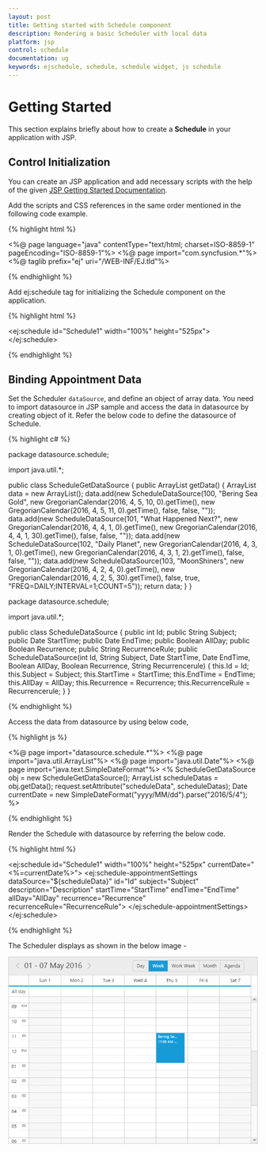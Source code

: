 ```yaml
---
layout: post
title: Getting started with Schedule component	
description: Rendering a basic Scheduler with local data
platform: jsp
control: schedule
documentation: ug
keywords: ejschedule, schedule, schedule widget, js schedule 
---
```


# Getting Started

This section explains briefly about how to create a **Schedule** in your application with JSP.

## Control Initialization

You can create an JSP application and add necessary scripts with the help of the given [JSP Getting Started Documentation](/jsp-docs/jsp/Getting-Started).

Add the scripts and CSS references in the same order mentioned in the following code example.

{% highlight html %}

<%@ page language="java" contentType="text/html; charset=ISO-8859-1" pageEncoding="ISO-8859-1"%>
<%@ page import="com.syncfusion.*"%>
<%@ taglib prefix="ej" uri="/WEB-INF/EJ.tld"%>
<!DOCTYPE html PUBLIC "-//W3C//DTD HTML 4.01 Transitional//EN" "http://www.w3.org/TR/html4/loose.dtd">
<html>
<head>
	<meta http-equiv="Content-Type" content="text/html; charset=ISO-8859-1">
	<title>Essential JSP - Schedule</title>
	<link href="http://cdn.syncfusion.com/{{ site.releaseversion }}/js/web/flat-azure/ej.web.all.min.css" rel="stylesheet" />
	<script src="http://cdn.syncfusion.com/js/assets/external/jquery-3.0.0.min.js"></script>
	<script src="http://cdn.syncfusion.com/js/assets/external/jsrender.min.js"></script>
	<script src="http://cdn.syncfusion.com/{{ site.releaseversion }}/js/web/ej.web.all.min.js"></script>
</head>
<body>

</body>
</html>

{% endhighlight %}

Add ej:schedule tag for initializing the Schedule component on the application.

{% highlight html %}

<ej:schedule id="Schedule1" width="100%" height="525px"></ej:schedule>

{% endhighlight %}

## Binding Appointment Data

Set the Scheduler `dataSource`, and define an object of array data. You need to import datasource in JSP sample and access the data in datasource by creating object of it. Refer the below code to define the datasource of Schedule.

{% highlight c# %}

package datasource.schedule;

import java.util.*;

public class ScheduleGetDataSource {
	public ArrayList<ScheduleDataSource> getData() {
		ArrayList<ScheduleDataSource> data = new ArrayList<ScheduleDataSource>();
		data.add(new ScheduleDataSource(100, "Bering Sea Gold", new GregorianCalendar(2016, 4, 5, 10, 0).getTime(),	new GregorianCalendar(2016, 4, 5, 11, 0).getTime(), false, false, ""));
		data.add(new ScheduleDataSource(101, "What Happened Next?", new GregorianCalendar(2016, 4, 4, 1, 0).getTime(), new GregorianCalendar(2016, 4, 4, 1, 30).getTime(), false, false, ""));
		data.add(new ScheduleDataSource(102, "Daily Planet", new GregorianCalendar(2016, 4, 3, 1, 0).getTime(),	new GregorianCalendar(2016, 4, 3, 1, 2).getTime(), false, false, ""));
		data.add(new ScheduleDataSource(103, "MoonShiners", new GregorianCalendar(2016, 4, 2, 4, 0).getTime(), new GregorianCalendar(2016, 4, 2, 5, 30).getTime(), false, true, "FREQ=DAILY;INTERVAL=1;COUNT=5"));
		return data;
	}
}

package datasource.schedule;

import java.util.*;

public class ScheduleDataSource {
	public int Id;
	public String Subject;
	public Date StartTime;
	public Date EndTime;
	public Boolean AllDay;
	public Boolean Recurrence;
	public String RecurrenceRule;
	public ScheduleDataSource(int Id, String Subject, Date StartTime, Date EndTime, Boolean AllDay, Boolean Recurrence, String Recurrencerule) {
		this.Id = Id;
		this.Subject = Subject;
		this.StartTime = StartTime;
		this.EndTime = EndTime;
		this.AllDay = AllDay;
		this.Recurrence = Recurrence;
		this.RecurrenceRule = Recurrencerule;
	}
}

{% endhighlight %}

Access the data from datasource by using below code,

{% highlight js %}

<%@ page import="datasource.schedule.*"%>
<%@ page import="java.util.ArrayList"%>
<%@ page import="java.util.Date"%>
<%@ page import="java.text.SimpleDateFormat"%>
<%
	ScheduleGetDataSource obj = new ScheduleGetDataSource();
	ArrayList<ScheduleDataSource> scheduleDatas = obj.getData();
	request.setAttribute("scheduleData", scheduleDatas);
	Date currentDate = new SimpleDateFormat("yyyy/MM/dd").parse("2016/5/4");
%>

{% endhighlight %}

Render the Schedule with datasource by referring the below code.

{% highlight html %}

<ej:schedule id="Schedule1" width="100%" height="525px" currentDate="<%=currentDate%>">
	<ej:schedule-appointmentSettings dataSource="${scheduleData}"
		id="Id"
		subject="Subject"
		description="Description"
		startTime="StartTime"
		endTime="EndTime"
		allDay="AllDay"
		recurrence="Recurrence"
		recurrenceRule="RecurrenceRule">
	</ej:schedule-appointmentSettings>
</ej:schedule>

{% endhighlight %}

The Scheduler displays as shown in the below image -

![](getting-started_images/schedule.png)
